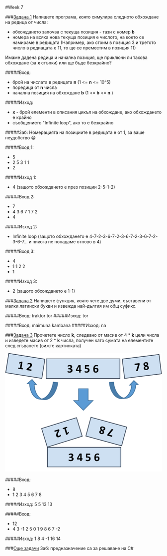#Week 7

###[Задача 1](1zad.cpp)
Напишете програма, която симулира следното обхождане на редица от числа:
* обхождането започва с текуща позиция - тази с номер __b__
* номера на всяка нова текуща позиция е числото, на което се намираме в редицата (Например, ако стоим в позиция 3 и третото число в редиацата е 11, то ще се преместим в позиция 11)

Имаме дадена редица и начална позиция, ще приключи ли такова обхождане (за __x__ стъпки) или ще бъде безкрайно?

#####Вход:
* брой на числата в редицата __n__ (1 <= __n__ <= 10^5)
* поредица от __n__ числа
* начална позиция на обхождане __b__ (1 <= __b__ <= __n__ )

#####Изход:
* __x__ - брой елементи в описания цикъл на обхождане, ако обхождането е крайно
* съобщението "Infinite loop", ако то е безкрайно

#####Заб:
Номерацията на позициите в редицата е от 1, за ваше неудобство :grin:

#####Вход 1:
* 5
* 2 5 3 1 1
* 2

#####Изход 1:
* 4 (защото обхождането е през позиции 2-5-1-2)



#####Вход 2:
* 7
* 4 3 6 7 1 7 2
* 4

#####Изход 2:
* Infinite loop (защото обхождането е 4-7-2-3-6-7-2-3-6-7-2-3-6-7-2-3-6-7... и никога не попадаме отново в 4)




#####Вход 3:
* 4
* 1 1 2 2
* 1

#####Изход 3:
* 2 (защото обхождането е 1-1)







###[Задача 2](2zad.cpp)
Напишете функция, която чете две думи, съставени от малки латински букви и извежда най-дългия им общ суфикс.

#####Вход:
traktor
tor
#####Изход:
tor

#####Вход:
maimuna
kambana
#####Изход:
na








###[Задача 3](3zad.cpp)
Прочетете число __k__, следвано от масив от 4 * __k__ цели числа и изведете масив от 2 * __k__ числа, получен като сумата на елементите след сгъването (вижте картинката)

![image](fold.png)

#####Вход:
* 8
* 1 2 3 4 5 6 7 8

#####Изход:
5 5 13 13

#####Вход:
* 12
* 4 3 -1 2 5 0 1 9 8 6 7 -2

#####Изход:
1 8 4 -1 16 14


###[Още задачи](03.-Programming-Fundamentals-Arrays-Exercises.docx)
Заб: предназначение са за решаване на C#
